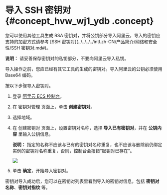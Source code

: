 # 导入 SSH 密钥对 {#concept_hvw_wj1_ydb .concept}

您可以使用其他工具生成 RSA 密钥对，并将公钥部分导入阿里云，导入的密钥应支持的加密方式请参考 [SSH 密钥对](../../../../intl.zh-CN/产品简介/网络和安全性/SSH 密钥对.md#)。

**说明：** 请妥善保存密钥对的私钥部分，不要向阿里云导入私钥。

导入操作之前，您应已经有其它工具的生成的密钥对。导入阿里云的公钥必须使用 Base64 编码。

按以下步骤导入密钥对。

1.  登录 [阿里云 ECS 控制台](https://ecs.console.aliyun.com/#/home)。
2.  在 密钥对管理 页面上，单击 **创建密钥对**。
3.  选择地域。
4.  在 创建密钥对 页面上，设置密钥对名称，选择 **导入已有密钥对**，并在 **公钥内容** 里输入公钥信息。

    **说明：** 指定的名称不应该与已有的密钥对名称重复，也不应该与删除前仍绑定实例的密钥对名称重复，否则，控制台会报错“密钥对已存在”。

    ![](http://static-aliyun-doc.oss-cn-hangzhou.aliyuncs.com/assets/img/9729/15331248464670_zh-CN.png)

5.  单击 **确定**，开始导入密钥对。

密钥对导入成功后，您可以在密钥对列表里看到导入的密钥对信息，包括 **密钥对名称**、**密钥对指纹** 等。

